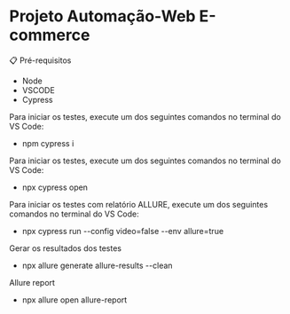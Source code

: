 # Projeto Automação-Web E-commerce



📋 Pré-requisitos
- Node
- VSCODE
- Cypress


Para iniciar os testes, execute um dos seguintes comandos no terminal do VS Code:
- npm cypress i

Para iniciar os testes, execute um dos seguintes comandos no terminal do VS Code:
- npx cypress open

Para iniciar os testes com relatório ALLURE, execute um dos seguintes comandos no terminal do VS Code:
- npx cypress run --config video=false --env allure=true

Gerar os resultados dos testes
- npx allure generate allure-results --clean

Allure report
- npx allure open allure-report
